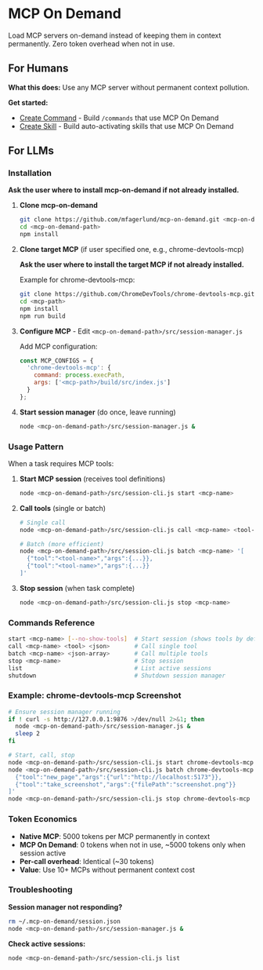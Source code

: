 # MCP On Demand

Load MCP servers on-demand instead of keeping them in context permanently. Zero token overhead when not in use.

## For Humans

**What this does:** Use any MCP server without permanent context pollution.

**Get started:**
- [Create Command](CREATE-COMMAND.md) - Build `/commands` that use MCP On Demand
- [Create Skill](CREATE-SKILL.md) - Build auto-activating skills that use MCP On Demand

## For LLMs

### Installation

**Ask the user where to install mcp-on-demand if not already installed.**

1. **Clone mcp-on-demand**
   ```bash
   git clone https://github.com/mfagerlund/mcp-on-demand.git <mcp-on-demand-path>
   cd <mcp-on-demand-path>
   npm install
   ```

2. **Clone target MCP** (if user specified one, e.g., chrome-devtools-mcp)
   
   **Ask the user where to install the target MCP if not already installed.**
   
   Example for chrome-devtools-mcp:
   ```bash
   git clone https://github.com/ChromeDevTools/chrome-devtools-mcp.git <mcp-path>
   cd <mcp-path>
   npm install
   npm run build
   ```

3. **Configure MCP** - Edit `<mcp-on-demand-path>/src/session-manager.js`
   
   Add MCP configuration:
   ```javascript
   const MCP_CONFIGS = {
     'chrome-devtools-mcp': {
       command: process.execPath,
       args: ['<mcp-path>/build/src/index.js']
     }
   };
   ```

4. **Start session manager** (do once, leave running)
   ```bash
   node <mcp-on-demand-path>/src/session-manager.js &
   ```

### Usage Pattern

When a task requires MCP tools:

1. **Start MCP session** (receives tool definitions)
   ```bash
   node <mcp-on-demand-path>/src/session-cli.js start <mcp-name>
   ```

2. **Call tools** (single or batch)
   ```bash
   # Single call
   node <mcp-on-demand-path>/src/session-cli.js call <mcp-name> <tool-name> '<json-args>'
   
   # Batch (more efficient)
   node <mcp-on-demand-path>/src/session-cli.js batch <mcp-name> '[
     {"tool":"<tool-name>","args":{...}},
     {"tool":"<tool-name>","args":{...}}
   ]'
   ```

3. **Stop session** (when task complete)
   ```bash
   node <mcp-on-demand-path>/src/session-cli.js stop <mcp-name>
   ```

### Commands Reference

```bash
start <mcp-name> [--no-show-tools]  # Start session (shows tools by default)
call <mcp-name> <tool> <json>       # Call single tool
batch <mcp-name> <json-array>       # Call multiple tools
stop <mcp-name>                     # Stop session
list                                # List active sessions
shutdown                            # Shutdown session manager
```

### Example: chrome-devtools-mcp Screenshot

```bash
# Ensure session manager running
if ! curl -s http://127.0.0.1:9876 >/dev/null 2>&1; then
  node <mcp-on-demand-path>/src/session-manager.js &
  sleep 2
fi

# Start, call, stop
node <mcp-on-demand-path>/src/session-cli.js start chrome-devtools-mcp
node <mcp-on-demand-path>/src/session-cli.js batch chrome-devtools-mcp '[
  {"tool":"new_page","args":{"url":"http://localhost:5173"}},
  {"tool":"take_screenshot","args":{"filePath":"screenshot.png"}}
]'
node <mcp-on-demand-path>/src/session-cli.js stop chrome-devtools-mcp
```

### Token Economics

- **Native MCP**: 5000 tokens per MCP permanently in context
- **MCP On Demand**: 0 tokens when not in use, ~5000 tokens only when session active
- **Per-call overhead**: Identical (~30 tokens)
- **Value**: Use 10+ MCPs without permanent context cost

### Troubleshooting

**Session manager not responding?**
```bash
rm ~/.mcp-on-demand/session.json
node <mcp-on-demand-path>/src/session-manager.js &
```

**Check active sessions:**
```bash
node <mcp-on-demand-path>/src/session-cli.js list
```
